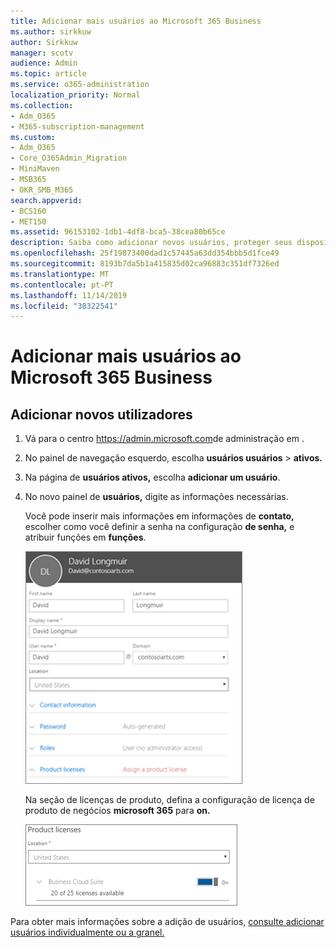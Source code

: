 ```yaml
---
title: Adicionar mais usuários ao Microsoft 365 Business
ms.author: sirkkuw
author: Sirkkuw
manager: scotv
audience: Admin
ms.topic: article
ms.service: o365-administration
localization_priority: Normal
ms.collection:
- Adm_O365
- M365-subscription-management
ms.custom:
- Adm_O365
- Core_O365Admin_Migration
- MiniMaven
- MSB365
- OKR_SMB_M365
search.appverid:
- BCS160
- MET150
ms.assetid: 96153102-1db1-4df8-bca5-38cea80b65ce
description: Saiba como adicionar novos usuários, proteger seus dispositivos e atribuir funções no Microsoft 365 Business.
ms.openlocfilehash: 25f19873400dad1c57445a63dd354bbb5d1fce49
ms.sourcegitcommit: 8193b7da5b1a415835d02ca96883c351df7326ed
ms.translationtype: MT
ms.contentlocale: pt-PT
ms.lasthandoff: 11/14/2019
ms.locfileid: "38322541"
---
```

# <a name="add-more-users-to-microsoft-365-business"></a>Adicionar mais usuários ao Microsoft 365 Business

## <a name="add-new-users"></a>Adicionar novos utilizadores

1. Vá para o centro <a href="https://go.microsoft.com/fwlink/p/?linkid=837890" target="_blank">https://admin.microsoft.com</a>de administração em . 
2. No painel de navegação esquerdo, escolha **usuários usuários** \> **ativos.**
3. Na página de **usuários ativos,** escolha **adicionar um usuário**.
4. No novo painel de **usuários,** digite as informações necessárias. 
  
    Você pode inserir mais informações em informações de **contato,** escolher como você definir a senha na configuração **de senha,** e atribuir funções em **funções**.
      
    ![Enter user information in the New user card](media/f04d39ca-48be-4868-8330-8552a4754c8b.png)
      
    Na seção de licenças de produto, defina a configuração de licença de produto de negócios **microsoft 365** para **on.**
      
    ![Set the license setting to On position](media/7404f7f7-93bc-44a3-9ffb-4208b5b17402.png)
  
Para obter mais informações sobre a adição de usuários, [consulte adicionar usuários individualmente ou a granel.](https://docs.microsoft.com/office365/admin/add-users/add-users)
  
